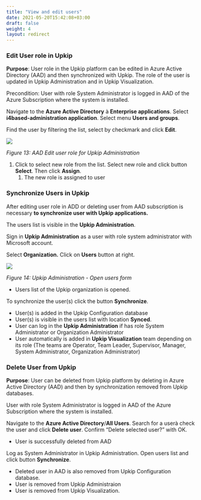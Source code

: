 ```yaml
---
title: "View and edit users"
date: 2021-05-20T15:42:08+03:00
draft: false
weight: 4
layout: redirect
---
```

### Edit User role in Upkip
**Purpose**: User role in the Upkip platform can be edited in Azure Active Directory (AAD) and then synchronized with Upkip. The role of the user is updated in Upkip Administration and in Upkip Visualization.

Precondition: User with role System Administrator is logged in AAD of the Azure Subscription where the system is installed. 

Navigate to the **Azure Active Directory** à **Enterprise applications**. Select **i4based-administration application**. Select menu **Users and groups**. 

Find the user by filtering the list, select by checkmark and click **Edit**.

![](/images/Aspose.Words.c55b6b06-cf77-4ce6-bf35-b1bd3972243e.014.png)

*Figure 13: AAD Edit user role for Upkip Administration*

1) Click to select new role from the list. Select new role and click button **Select**. Then click **Assign**. 
   1. The new role is assigned to user
### Synchronize Users in Upkip
After editing  user role in ADD or deleting user from AAD subscription is necessary **to synchronize user with Upkip applications.**

The users list is visible in the **Upkip Administration**. 

Sign in **Upkip Administration** as a user with role system administrator with Microsoft account.

Select **Organization.** Click on **Users** button at right.

![](/images/Aspose.Words.c55b6b06-cf77-4ce6-bf35-b1bd3972243e.015.png)

*Figure 14: Upkip Administration - Open users form*

- Users list of the Upkip organization is opened.

To synchronize the user(s) click the button **Synchronize**. 

- User(s) is added in the Upkip Configuration database
- User(s) is visible in the users list with location **Synced**. 
- User can log in the **Upkip Administration** if has role System Administrator or Organization Administrator
- User automatically is added in **Upkip Visualization** team depending on its role (The teams are Operator, Team Leader, Supervisor, Manager, System Administrator, Organization Administrator)    
### Delete User from Upkip
**Purpose**: User can be deleted from Upkip platform by deleting in Azure Active Directory (AAD) and then by synchronization removed from Upkip databases.

User with role System Administrator is logged in AAD of the Azure Subscription where the system is installed. 

Navigate to the **Azure Active Directory**/**All Users**. Search for a userà check the user and click **Delete user**. Confirm “Delete selected user?” with OK.

- User is successfully deleted from AAD

Log as System Administrator in Upkip Administration. Open users list and click button **Synchronize**.

- Deleted user in AAD is also removed from Upkip Configuration database.
- User is removed from Upkip Administraion
- User is removed from Upkip Visualization.
